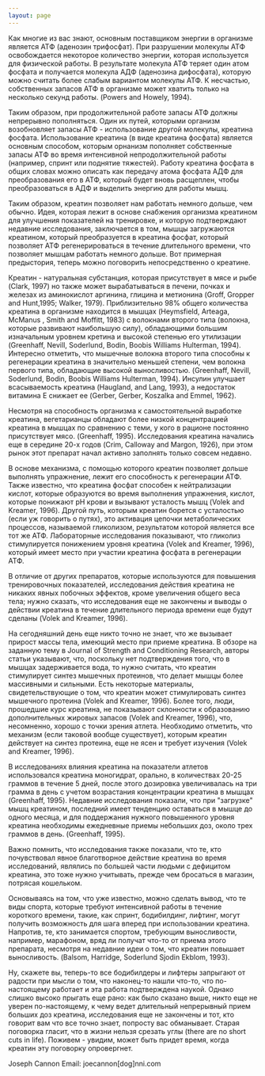 ```yaml
---
layout: page
---
```

Как многие из вас знают, основным поставщиком энергии в организме является АТФ (аденозин трифосфат). При разрушении молекулы АТФ освобождается некоторое количество энергии, которая используется для физической работы. В результате молекула АТФ теряет один атом фосфата и получается молекула АДФ (аденозина дифосфата), которую можно считать более слабым вариантом молекулы АТФ. К несчастью, собственных запасов АТФ в организме может хватить только на несколько секунд работы. (Powers and Howely, 1994).

Таким образом, при продолжительной работе запасы АТФ должны непрерывно пополняться. Один их путей, которыми организм возобновляет запасы АТФ - использование другой молекулы, креатина фосфата. Использование креатина (в виде креатина фосфата) является основным способом, которым орнанизм пополняет собственные запасы АТФ во время интенсивной непродолжительной работы (например, спринт или поднятие тяжестей). Работу креатина фосфата в общих словах можно описать как передачу атома фосфата АДФ для преобразования его в АТФ, который будет вновь расщеплен, чтобы преобразоваться в АДФ и выделить энергию для работы мышц.

Таким образом, креатин позволяет нам работать немного дольше, чем обычно. Идея, которая лежит в основе снабжения организма креатином для улучшения показателей на тренировке, и которую подтверждают недавние исследования, заключается в том, мышцы загружаются креатином, который преобразуется в креатина фосфат, который позволяет АТФ регенерироваться в течение длительного времени, что позволяет мышцам работать немного дольше. Вот примерная предыстория, теперь можно поговорить непосредственно о креатине.

Креатин - натуральная субстанция, которая присутствует в мясе и рыбе (Clark, 1997) но также может вырабатываться в печени, почках и железах из аминокислот аргинина, глицина и метионина (Groff, Gropper and Hunt,1995; Walker, 1979). Приблизительно 98% общего количества креатина в организме находится в мышцах (Heymsfield, Arteaga, McManus , Smith and Moffitt, 1983) с волокнами второго типа (волокна, которые развивают наибольшую силу), обладающими большим изначальным уровнем кретина и высокой степенью его утилизации (Greenhaff, Nevill, Soderlund, Bodin, Boobis Williams Hulterman, 1994). Интересно отметить, что мышечные волокна второго типа способны к регенерации креатина в значительно меньшей степени, чем волокна первого типа, обладающие высокой выносливостью. (Greenhaff, Nevill, Soderlund, Bodin, Boobis Williams Hulterman, 1994). Инсулин улучшает всасываемость креатина (Haugland, and Lang, 1993), а недостаток витамина Е снижает ее (Gerber, Gerber, Koszalka and Emmel, 1962).

Несмотря на способность организма к самостоятельной выработке креатина, вегетарианцы обладают более низкой концентрацией креатина в мышцах по сравнению с теми, у кого в рационе постоянно присутствует мясо. (Greenhaff, 1995). Исследования креатина начались еще в середине 20-х годов (Crim, Calloway and Margon, 1926), при этом рынок этот препарат начал активно заполнять только совсем недавно.

В основе механизма, с помощью которого креатин позволяет дольше выполнять упражнение, лежит его способность к регенерации АТФ. Также известно, что креатина фосфат способен к нейтрализации кислот, которые образуются во время выполнения упражнения, кислот, которые понижают pH крови и вызывают усталость мышц (Volek and Kreamer, 1996). Другой путь, которым креатин борется с усталостью (если уж говорить о путях), это активация цепочки метаболических процессов, называемой гликолизом, результатом которой является все тот же АТФ. Лабораторные исследования показывают, что гликолиз стимулируется понижением уровня креатина (Volek and Kreamer, 1996), который имеет место при участии креатина фосфата в регенерации АТФ.

В отличие от других препаратов, которые используются для повышения тренировочных показателей, исследования действия креатина не никаких явных побочных эффектов, кроме увеличения общего веса тела; нужно сказать, что исследования еще не закончены и выводы о действии креатина в течение длительного периода времени еще будут сделаны (Volek and Kreamer, 1996).

На сегодняшний день еще никто точно не знает, что же вызывает прирост массы тела, имеющий место при приеме креатина. В обзоре на заданную тему в Journal of Strength and Conditioning Research, авторы статьи указывают, что, поскольку нет подтверждения того, что в мышцах задерживается вода, то нужно считать, что креатин стимулирует синтез мышечных протеинов, что делает мышцы более массивными и сильными. Есть некоторые материалы, свидетельствующие о том, что креатин может стимулировать синтез мышечного протеина (Volek and Kreamer, 1996). Более того, люди, прошедшие курс креатина, не показывают склонности к образованию дополнительных жировых запасов (Volek and Kreamer, 1996), что, несомненно, хорошо с точки зрения атлета. Необходимо отметить, что механизм (если таковой вообще существует), которым креатин действует на синтез протеина, еще не ясен и требует изучения (Volek and Kreamer, 1996).

В исследованиях влияния креатина на показатели атлетов использовался креатина моногидрат, орально, в количествах 20-25 граммов в течение 5 дней, после этого дозировка увеличивалась на три грамма в день с учетом возрастания концентрации креатина в мышцах (Greenhaff, 1995). Недавние исследования показали, что при "загрузке" мышц креатином, последний имеет тенденцию оставаться в мышце до одного месяца, и для поддержания нужного повышенного уровня креатина необходимы ежедневные приемы небольших доз, около трех граммов в день. (Greenhaff, 1995).

Важно помнить, что исследования также показали, что те, кто почувствовал явное благотворное действие креатина во время исследований, являлись по большей части людьми с дефицитом креатина, это тоже нужно учитывать, прежде чем бросаться в магазин, потрясая кошельком.

Основываясь на том, что уже известно, можно сделать вывод, что те виды спорта, которые требуют интенсивной работы в течение короткого времени, такие, как спринт, бодибилдинг, лифтинг, могут получить возможность для шага вперед при использовании креатина. Напротив, те, кто занимается спортом, требующим выносливости, например, марафоном, вряд ли получат что-то от приема этого препарата, несмотря на недавние идеи о том, что креатин повышает выносливость. (Balsom, Harridge, Soderlund Sjodin Ekblom, 1993).

Ну, скажете вы, теперь-то все бодибилдеры и лифтеры запрыгают от радости при мысли о том, что наконец-то нашли что-то, что по-настоящему работает и эта работа подтверждена наукой. Однако слишко высоко прыгать еще рано: как было сказано выше, никто еще не уверен по-настоящему, к чему ведет длительный непрерывный прием больших доз креатина, исследования еще не закончены и тот, кто говорит вам что все точно знает, попросту вас обманывает. Старая поговорка гласит, что в жизни нельзя срезать углы (there are no short cuts in life). Поживем - увидим, может быть придет время, когда креатин эту поговорку опровергнет.
 
Joseph Cannon
Email: joecannon[dog]nni.com